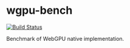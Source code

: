 # wgpu-bench
[![Build Status](https://travis-ci.org/kvark/wgpu-bench.svg?branch=master)](https://travis-ci.org/kvark/wgpu-bench)

Benchmark of WebGPU native implementation.
